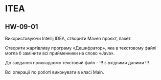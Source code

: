 # ITEA
## HW-09-01

Використовуючи Intellij IDEA, створити Maven проєкт, пакет.

Створити жартівливу програму «Дешифратор», 
яка в текстовому файлі могла б замінити всі прийменники на слово «Java».

До завдання прикладаємо текстовий файл - !!! з вхідними даними !!!

Всі операції по роботі виконувати в класі Main.